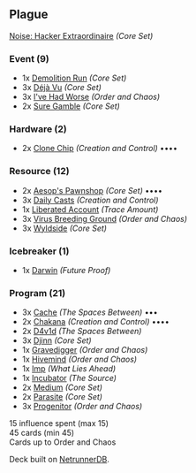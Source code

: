 ## Plague

[Noise: Hacker Extraordinaire](http://netrunnerdb.com/en/card/01001) _(Core Set)_

### Event (9)
* 1x [Demolition Run](http://netrunnerdb.com/en/card/01003) _(Core Set)_ 
* 3x [Déjà Vu](http://netrunnerdb.com/en/card/01002) _(Core Set)_ 
* 3x [I've Had Worse](http://netrunnerdb.com/en/card/07032) _(Order and Chaos)_ 
* 2x [Sure Gamble](http://netrunnerdb.com/en/card/01050) _(Core Set)_ 

### Hardware (2)
* 2x [Clone Chip](http://netrunnerdb.com/en/card/03038) _(Creation and Control)_ ••••

### Resource (12)
* 2x [Aesop's Pawnshop](http://netrunnerdb.com/en/card/01047) _(Core Set)_ ••••
* 3x [Daily Casts](http://netrunnerdb.com/en/card/03053) _(Creation and Control)_ 
* 1x [Liberated Account](http://netrunnerdb.com/en/card/02022) _(Trace Amount)_ 
* 3x [Virus Breeding Ground](http://netrunnerdb.com/en/card/07052) _(Order and Chaos)_ 
* 3x [Wyldside](http://netrunnerdb.com/en/card/01016) _(Core Set)_ 

### Icebreaker (1)
* 1x [Darwin](http://netrunnerdb.com/en/card/02102) _(Future Proof)_ 

### Program (21)
* 3x [Cache](http://netrunnerdb.com/en/card/06037) _(The Spaces Between)_ •••
* 2x [Chakana](http://netrunnerdb.com/en/card/03043) _(Creation and Control)_ ••••
* 2x [D4v1d](http://netrunnerdb.com/en/card/06033) _(The Spaces Between)_ 
* 3x [Djinn](http://netrunnerdb.com/en/card/01009) _(Core Set)_ 
* 1x [Gravedigger](http://netrunnerdb.com/en/card/07041) _(Order and Chaos)_ 
* 1x [Hivemind](http://netrunnerdb.com/en/card/07042) _(Order and Chaos)_ 
* 1x [Imp](http://netrunnerdb.com/en/card/02003) _(What Lies Ahead)_ 
* 1x [Incubator](http://netrunnerdb.com/en/card/06113) _(The Source)_ 
* 2x [Medium](http://netrunnerdb.com/en/card/01010) _(Core Set)_ 
* 2x [Parasite](http://netrunnerdb.com/en/card/01012) _(Core Set)_ 
* 3x [Progenitor](http://netrunnerdb.com/en/card/07043) _(Order and Chaos)_ 

15 influence spent (max 15)   
45 cards (min 45)  
Cards up to Order and Chaos  

Deck built on [NetrunnerDB](http://netrunnerdb.com).
